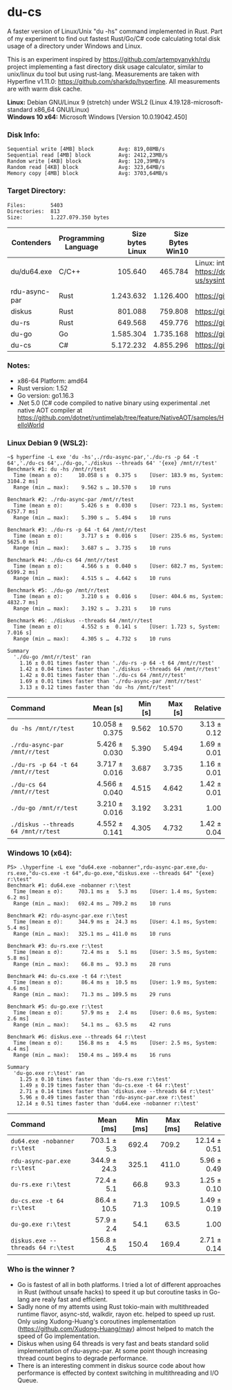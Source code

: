 # du-cs
A faster version of Linux/Unix "du -hs" command implemented in Rust. Part of my experiment to find out fastest Rust/Go/C# code calculating total disk usage of a directory under Windows and Linux.

This is an experiment inspired by https://github.com/artempyanykh/rdu project implementing a fast directory disk usage calculator, similar to unix/linux du tool but using rust-lang. Measurements are taken with Hyperfine v1.11.0: https://github.com/sharkdp/hyperfine. All measurements are with warm disk cache.

**Linux:** Debian GNU/Linux 9 (stretch) under WSL2 (Linux 4.19.128-microsoft-standard x86_64 GNU/Linux)<br/>
**Windows 10 x64:** Microsoft Windows [Version 10.0.19042.450]

### Disk Info:
```
Sequential write [4MB] block        Avg: 819,08MB/s
Sequential read [4MB] block         Avg: 2412,23MB/s
Random write [4KB] block            Avg: 120,39MB/s
Random read [4KB] block             Avg: 323,64MB/s
Memory copy [4MB] block             Avg: 3703,64MB/s
```

### Target Directory:
```
Files:        5403
Directories:  813
Size:         1.227.079.350 bytes
```

|Contenders    | Programming Language|  Size bytes Linux |  Size Bytes Win10 | Repo|
|----------    | -------------------|  -----------------:| ---------------:|-----|
|du/du64.exe   |  C/C++             |  105.640          |     465.784       | Linux: internal /usr/bin/du, Windows: https://docs.microsoft.com/en-us/sysinternals/downloads/du|
|rdu-async-par |  Rust				|1.243.632			|	1.126.400    	| https://github.com/artempyanykh/rdu|
|diskus        |  Rust				|801.088			|	759.808		 	| https://github.com/sharkdp/diskus  |
|du-rs         |  Rust				|649.568			|	459.776		 	| https://github.com/oyundev/du-rs	 |
|du-go         |  Go				|  1.585.304		|		1.735.168	| https://github.com/oyundev/du-go   |
|du-cs         |  C#				|  5.172.232		|		4.855.296	| https://github.com/oyundev/du-cs   |

### Notes:
 
* x86-64 Platform: amd64<br> 
* Rust version: 1.52<br>
* Go version: go1.16.3<br>
* .Net 5.0 (C# code compiled to native binary using experimental .net native AOT compiler at https://github.com/dotnet/runtimelab/tree/feature/NativeAOT/samples/HelloWorld
 
### Linux Debian 9 (WSL2):
```
~$ hyperfine -L exe 'du -hs',./rdu-async-par,'./du-rs -p 64 -t 64','./du-cs 64',./du-go,'./diskus --threads 64' '{exe} /mnt/r/test'
Benchmark #1: du -hs /mnt/r/test
  Time (mean ± σ):     10.058 s ±  0.375 s    [User: 183.9 ms, System: 3104.2 ms]
  Range (min … max):    9.562 s … 10.570 s    10 runs

Benchmark #2: ./rdu-async-par /mnt/r/test
  Time (mean ± σ):      5.426 s ±  0.030 s    [User: 723.1 ms, System: 6757.7 ms]
  Range (min … max):    5.390 s …  5.494 s    10 runs

Benchmark #3: ./du-rs -p 64 -t 64 /mnt/r/test
  Time (mean ± σ):      3.717 s ±  0.016 s    [User: 235.6 ms, System: 5625.0 ms]
  Range (min … max):    3.687 s …  3.735 s    10 runs

Benchmark #4: ./du-cs 64 /mnt/r/test
  Time (mean ± σ):      4.566 s ±  0.040 s    [User: 682.7 ms, System: 6599.2 ms]
  Range (min … max):    4.515 s …  4.642 s    10 runs

Benchmark #5: ./du-go /mnt/r/test
  Time (mean ± σ):      3.210 s ±  0.016 s    [User: 404.6 ms, System: 4832.7 ms]
  Range (min … max):    3.192 s …  3.231 s    10 runs

Benchmark #6: ./diskus --threads 64 /mnt/r/test
  Time (mean ± σ):      4.552 s ±  0.141 s    [User: 1.723 s, System: 7.016 s]
  Range (min … max):    4.305 s …  4.732 s    10 runs

Summary
  './du-go /mnt/r/test' ran
    1.16 ± 0.01 times faster than './du-rs -p 64 -t 64 /mnt/r/test'
    1.42 ± 0.04 times faster than './diskus --threads 64 /mnt/r/test'
    1.42 ± 0.01 times faster than './du-cs 64 /mnt/r/test'
    1.69 ± 0.01 times faster than './rdu-async-par /mnt/r/test'
    3.13 ± 0.12 times faster than 'du -hs /mnt/r/test'
```    
| Command | Mean [s] | Min [s] | Max [s] | Relative |
|:---|---:|---:|---:|---:|
| `du -hs /mnt/r/test` | 10.058 ± 0.375 | 9.562 | 10.570 | 3.13 ± 0.12 |
| `./rdu-async-par /mnt/r/test` | 5.426 ± 0.030 | 5.390 | 5.494 | 1.69 ± 0.01 |
| `./du-rs -p 64 -t 64 /mnt/r/test` | 3.717 ± 0.016 | 3.687 | 3.735 | 1.16 ± 0.01 |
| `./du-cs 64 /mnt/r/test` | 4.566 ± 0.040 | 4.515 | 4.642 | 1.42 ± 0.01 |
| `./du-go /mnt/r/test` | 3.210 ± 0.016 | 3.192 | 3.231 | 1.00 |
| `./diskus --threads 64 /mnt/r/test` | 4.552 ± 0.141 | 4.305 | 4.732 | 1.42 ± 0.04 |

### Windows 10 (x64):
```
PS> .\hyperfine -L exe "du64.exe -nobanner",rdu-async-par.exe,du-rs.exe,"du-cs.exe -t 64",du-go.exe,"diskus.exe --threads 64" "{exe} r:\test"
Benchmark #1: du64.exe -nobanner r:\test
  Time (mean ± σ):     703.1 ms ±   5.3 ms    [User: 1.4 ms, System: 6.2 ms]
  Range (min … max):   692.4 ms … 709.2 ms    10 runs

Benchmark #2: rdu-async-par.exe r:\test
  Time (mean ± σ):     344.9 ms ±  24.3 ms    [User: 4.1 ms, System: 5.4 ms]
  Range (min … max):   325.1 ms … 411.0 ms    10 runs

Benchmark #3: du-rs.exe r:\test
  Time (mean ± σ):      72.4 ms ±   5.1 ms    [User: 3.5 ms, System: 5.8 ms]
  Range (min … max):    66.8 ms …  93.3 ms    28 runs

Benchmark #4: du-cs.exe -t 64 r:\test
  Time (mean ± σ):      86.4 ms ±  10.5 ms    [User: 1.9 ms, System: 4.6 ms]
  Range (min … max):    71.3 ms … 109.5 ms    29 runs

Benchmark #5: du-go.exe r:\test
  Time (mean ± σ):      57.9 ms ±   2.4 ms    [User: 0.6 ms, System: 2.6 ms]
  Range (min … max):    54.1 ms …  63.5 ms    42 runs

Benchmark #6: diskus.exe --threads 64 r:\test
  Time (mean ± σ):     156.8 ms ±   4.5 ms    [User: 2.5 ms, System: 4.4 ms]
  Range (min … max):   150.4 ms … 169.4 ms    16 runs

Summary
  'du-go.exe r:\test' ran
    1.25 ± 0.10 times faster than 'du-rs.exe r:\test'
    1.49 ± 0.19 times faster than 'du-cs.exe -t 64 r:\test'
    2.71 ± 0.14 times faster than 'diskus.exe --threads 64 r:\test'
    5.96 ± 0.49 times faster than 'rdu-async-par.exe r:\test'
   12.14 ± 0.51 times faster than 'du64.exe -nobanner r:\test'
```
| Command | Mean [ms] | Min [ms] | Max [ms] | Relative |
|:---|---:|---:|---:|---:|
| `du64.exe -nobanner r:\test` | 703.1 ± 5.3 | 692.4 | 709.2 | 12.14 ± 0.51 |
| `rdu-async-par.exe r:\test` | 344.9 ± 24.3 | 325.1 | 411.0 | 5.96 ± 0.49 |
| `du-rs.exe r:\test` | 72.4 ± 5.1 | 66.8 | 93.3 | 1.25 ± 0.10 |
| `du-cs.exe -t 64 r:\test` | 86.4 ± 10.5 | 71.3 | 109.5 | 1.49 ± 0.19 |
| `du-go.exe r:\test` | 57.9 ± 2.4 | 54.1 | 63.5 | 1.00 |
| `diskus.exe --threads 64 r:\test` | 156.8 ± 4.5 | 150.4 | 169.4 | 2.71 ± 0.14 |

### Who is the winner ?

* Go is fastest of all in both platforms. I tried a lot of different approaches in Rust (without unsafe hacks) to speed it up but coroutine tasks in Go-lang are realy fast and efficient.<br>
* Sadly none of my attemts using Rust tokio-main with multithreaded runtime flavor, async-std, walkdir, rayon etc. helped to speed up rust. Only using Xudong-Huang's coroutines implementation (https://github.com/Xudong-Huang/may) almost helped to match the speed of Go implementation.<br>
* Diskus when using 64 threads is very fast and beats standard solid implementation of rdu-async-par. At some point though increasing thread count begins to degrade performance.<br>
* There is an interesting comment in diskus source code about how performance is effected by context switching in multithreading and I/O Queue. 
<br>
